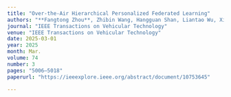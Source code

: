 ```yaml
---
title: "Over-the-Air Hierarchical Personalized Federated Learning"
authors: "**Fangtong Zhou**, Zhibin Wang, Hangguan Shan, Liantao Wu, Xiaohua Tian, Yuanming Shi, Yong Zhou"
journal: "IEEE Transactions on Vehicular Technology"
venue: "IEEE Transactions on Vehicular Technology"
date: 2025-03-01
year: 2025
month: Mar.
volume: 74
number: 3
pages: "5006–5018"
paperurl: "https://ieeexplore.ieee.org/abstract/document/10753645"

---
```

